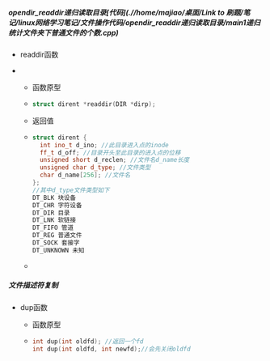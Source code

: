 ##### opendir_readdir递归读取目录[代码](.//home/majiao/桌面/Link to 刷题/笔记/linux网络学习笔记/文件操作代码/opendir_readdir递归读取目录/main1递归统计文件夹下普通文件的个数.cpp)

* readdir函数

* * 函数原型

  * ```c++
    struct dirent *readdir(DIR *dirp);
    ```

  * 返回值

  * ```c++
    struct dirent {
      int ino_t d_ino; //此目录进入点的inode
      ff_t d_off; //目录开头至此目录的进入点的位移
      unsigned short d_reclen; //文件名d_name长度
      unsigned char d_type; //文件类型
      char d_name[256]; //文件名
    };
    //其中d_type文件类型如下
    DT_BLK 块设备
    DT_CHR 字符设备
    DT_DIR 目录
    DT_LNK 软链接
    DT_FIFO 管道
    DT_REG 普通文件
    DT_SOCK 套接字
    DT_UNKNOWN 未知
    ```

  * ​



##### 文件描述符复制

* dup函数

  * 函数原型

  * ```c++
    int dup(int oldfd); //返回一个fd
    int dup(int oldfd, int newfd);//会先关闭oldfd
    ```

    ​